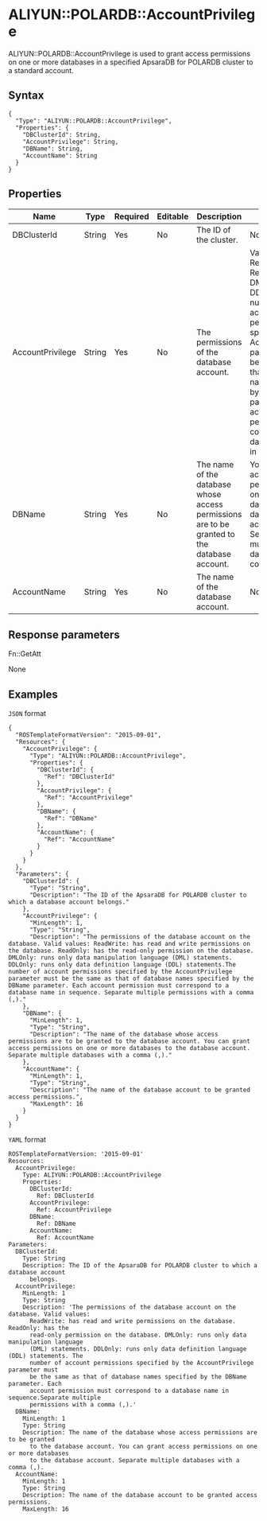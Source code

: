 # ALIYUN::POLARDB::AccountPrivilege

ALIYUN::POLARDB::AccountPrivilege is used to grant access permissions on one or more databases in a specified ApsaraDB for POLARDB cluster to a standard account.

## Syntax

```
{
  "Type": "ALIYUN::POLARDB::AccountPrivilege",
  "Properties": {
    "DBClusterId": String,
    "AccountPrivilege": String,
    "DBName": String,
    "AccountName": String
  }
}
```

## Properties

|Name|Type|Required|Editable|Description|Validity|
|----|----|--------|--------|-----------|--------|
|DBClusterId|String|Yes|No|The ID of the cluster.|None|
|AccountPrivilege|String|Yes|No|The permissions of the database account.|Valid values: ReadWrite, ReadOnly, DMLOnly, and DDLOnly. The number of account permissions specified by the AccountPrivilege parameter must be the same as that of database names specified by the DBName parameter. Each account permission must correspond to a database name in sequence.|
|DBName|String|Yes|No|The name of the database whose access permissions are to be granted to the database account.|You can grant access permissions on one or more databases to the database account. Separate multiple databases with commas \(,\).|
|AccountName|String|Yes|No|The name of the database account.|None|

## Response parameters

Fn::GetAtt

None

## Examples

`JSON` format

```
{
  "ROSTemplateFormatVersion": "2015-09-01",
  "Resources": {
    "AccountPrivilege": {
      "Type": "ALIYUN::POLARDB::AccountPrivilege",
      "Properties": {
        "DBClusterId": {
          "Ref": "DBClusterId"
        },
        "AccountPrivilege": {
          "Ref": "AccountPrivilege"
        },
        "DBName": {
          "Ref": "DBName"
        },
        "AccountName": {
          "Ref": "AccountName"
        }
      }
    }
  },
  "Parameters": {
    "DBClusterId": {
      "Type": "String",
      "Description": "The ID of the ApsaraDB for POLARDB cluster to which a database account belongs."
    },
    "AccountPrivilege": {
      "MinLength": 1,
      "Type": "String",
      "Description": "The permissions of the database account on the database. Valid values: ReadWrite: has read and write permissions on the database. ReadOnly: has the read-only permission on the database. DMLOnly: runs only data manipulation language (DML) statements. DDLOnly: runs only data definition language (DDL) statements.The number of account permissions specified by the AccountPrivilege parameter must be the same as that of database names specified by the DBName parameter. Each account permission must correspond to a database name in sequence. Separate multiple permissions with a comma (,)."
    },
    "DBName": {
      "MinLength": 1,
      "Type": "String",
      "Description": "The name of the database whose access permissions are to be granted to the database account. You can grant access permissions on one or more databases to the database account. Separate multiple databases with a comma (,)."
    },
    "AccountName": {
      "MinLength": 1,
      "Type": "String",
      "Description": "The name of the database account to be granted access permissions.",
      "MaxLength": 16
    }
  }
}
```

`YAML` format

```
ROSTemplateFormatVersion: '2015-09-01'
Resources:
  AccountPrivilege:
    Type: ALIYUN::POLARDB::AccountPrivilege
    Properties:
      DBClusterId:
        Ref: DBClusterId
      AccountPrivilege:
        Ref: AccountPrivilege
      DBName:
        Ref: DBName
      AccountName:
        Ref: AccountName
Parameters:
  DBClusterId:
    Type: String
    Description: The ID of the ApsaraDB for POLARDB cluster to which a database account
      belongs.
  AccountPrivilege:
    MinLength: 1
    Type: String
    Description: 'The permissions of the database account on the database. Valid values:
      ReadWrite: has read and write permissions on the database. ReadOnly: has the
      read-only permission on the database. DMLOnly: runs only data manipulation language
      (DML) statements. DDLOnly: runs only data definition language (DDL) statements. The
      number of account permissions specified by the AccountPrivilege parameter must
      be the same as that of database names specified by the DBName parameter. Each
      account permission must correspond to a database name in sequence.Separate multiple
      permissions with a comma (,).'
  DBName:
    MinLength: 1
    Type: String
    Description: The name of the database whose access permissions are to be granted
      to the database account. You can grant access permissions on one or more databases
      to the database account. Separate multiple databases with a comma (,).
  AccountName:
    MinLength: 1
    Type: String
    Description: The name of the database account to be granted access permissions.
    MaxLength: 16
```

